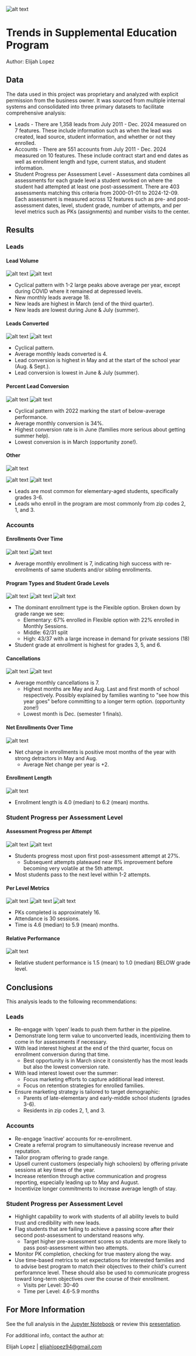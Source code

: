 ![alt text](../images/other/banner.png)
# Trends in Supplemental Education Program
Author: Elijah Lopez


## Data
The data used in this project was proprietary and analyzed with explicit permission from the business owner. It was sourced from multiple internal systems and consolidated into three primary datasets to facilitate comprehensive analysis:
* Leads - There are 1,358 leads from July 2011 - Dec. 2024 measured on 7 features. These include information such as when the lead was created, lead source, student information, and whether or not they enrolled.
* Accounts - There are 551 accounts from July 2011 - Dec. 2024 measured on 10 features. These include contract start and end dates as well as enrollment length and type, current status, and student information.
* Student Progress per Assessment Level - Assessment data combines all assessments for each grade level a student worked on where the student had attempted at least one post-assessment. There are 403 assessments matching this criteria from 2000-01-01 to 2024-12-09. Each assessment is measured across 12 features such as pre- and post-assessment dates, level, student grade, number of attempts, and per level metrics such as PKs (assignments) and number visits to the center.


## Results
### Leads
#### Lead Volume
![alt text](../images/location_2/leads/leads_over_time.png)
![alt text](../images/location_2/leads/leads_per_month.png)
* Cyclical pattern with 1-2 large peaks above average per year, except during COVID where it remained at depressed levels.
* New monthly leads average 18.
* New leads are highest in March (end of the third quarter).
* New leads are lowest during June & July (summer).

#### Leads Converted
![alt text](../images/location_2/leads/converted_leads_over_time.png)
![alt text](../images/location_2/leads/converted_leads_per_month.png)
* Cyclical pattern.
* Average monthly leads converted is 4.
* Lead conversion is highest in May and at the start of the school year (Aug. & Sept.).
* Lead conversion is lowest in June & July (summer).

#### Percent Lead Conversion
![alt text](../images/location_2/leads/percent_lead_conversion_over_time.png)
![alt text](../images/location_2/leads/percent_lead_conversion_per_month.png)
* Cyclical pattern with 2022 marking the start of below-average performance.
* Average monthly conversion is 34%.
* Highest conversion rate is in June (families more serious about getting summer help).
* Lowest conversion is in March (opportunity zone!).

#### Other
![alt text](../images/location_2/leads/student_grade_at_lead_creation.png)

![alt text](../images/location_2/leads/zip_codes_by_count.png)
![alt text](../images/location_2/leads/zip_codes_by_enrollment.png)
* Leads are most common for elementary-aged students, specifically grades 3-6.
* Leads who enroll in the program are most commonly from zip codes 2, 1, and 3.


### Accounts
#### Enrollments Over Time
![alt text](../images/location_2/accounts/enrollments_over_time.png)
![alt text](../images/location_2/accounts/enrollments_per_month.png)
* Average monthly enrollment is 7, indicating high success with re-enrollments of same students and/or sibling enrollments.

#### Program Types and Student Grade Levels
![alt text](../images/location_2/accounts/enrollments_by_membership_type.png)
![alt text](../images/location_2/accounts/student_grade_at_enrollment.png)
![alt text](../images/location_2/accounts/enrollment_types_by_grade_range.png)
* The dominant enrollment type is the Flexible option. Broken down by grade range we see:
    * Elementary: 67% enrolled in Flexible option with 22% enrolled in Monthly Sessions.
    * Middle: 62/31 split
    * High: 43/37 with a large increase in demand for private sessions (18)
* Student grade at enrollment is highest for grades 3, 5, and 6.

#### Cancellations
![alt text](../images/location_2/accounts/cancellations_over_time.png)
![alt text](../images/location_2/accounts/cancellations_per_month.png)
* Average monthly cancellations is 7.
    * Highest months are May and Aug. Last and first month of school respectively. Possibly explained by families wanting to "see how this year goes" before committing to a longer term option. (opportunity zone!)
    * Lowest month is Dec. (semester 1 finals).

#### Net Enrollments Over Time
![alt text](../images/location_2/accounts/net_monthly_change.png)
* Net change in enrollments is positive most months of the year with strong detractors in May and Aug.
    * Average Net change per year is +2.

#### Enrollment Length
![alt text](../images/location_2/accounts/length_of_enrollment.png)
* Enrollment length is 4.0 (median) to 6.2 (mean) months.


### Student Progress per Assessment Level
#### Assessment Progress per Attempt
![alt text](../images/location_2/student_assessments/performance_change_by_attempt.png)
![alt text](../images/location_2/student_assessments/post_assessment_attempts.png)
* Students progress most upon first post-assessment attempt at 27%.
    * Subsequent attempts plateaued near 8% improvement before becoming very volatile at the 5th attempt.
* Most students pass to the next level within 1-2 attempts.

#### Per Level Metrics
![alt text](../images/location_2/student_assessments/pks_per_level.png)
![alt text](../images/location_2/student_assessments/visits_per_level.png)
![alt text](../images/location_2/student_assessments/months_per_level.png)
* PKs completed is approximately 16.
* Attendance is 30 sessions.
* Time is 4.6 (median) to 5.9 (mean) months.

#### Relative Performance
![alt text](../images/location_2/student_assessments/relative_performance.png)
* Relative student performance is 1.5 (mean) to 1.0 (median) BELOW grade level.


## Conclusions
This analysis leads to the following recommendations:
### Leads
* Re-engage with ‘open’ leads to push them further in the pipeline.
* Demonstrate long term value to unconverted leads, incentivizing them to come in for assessments if necessary.
* With lead interest highest  at the end of the third quarter, focus on enrollment conversion during that time.
    * Best opportunity is in March since it consistently has the most leads but also the lowest conversion rate.
* With lead interest lowest over the summer:
    * Focus marketing efforts to capture additional lead interest.
    * Focus on retention strategies for enrolled families.
* Ensure marketing strategy is tailored to target demographic:
    * Parents of late-elementary and early-middle school students (grades 3-6).
    * Residents in zip codes 2, 1, and 3.

### Accounts
* Re-engage ‘inactive’ accounts for re-enrollment.
* Create a referral program to simultaneously increase revenue and reputation.
* Tailor program offering to grade range.
* Upsell current customers (especially high schoolers) by offering private sessions at key times of the year.
* Increase retention through active communication and progress reporting, especially leading up to May and August.
* Incentivize longer commitments to increase average length of stay.

### Student Progress per Assessment Level
* Highlight capability to work with students of all ability levels to build trust and credibility with new leads. 
* Flag students that are failing to achieve a passing score after their second post-assessment to understand reasons why.
    * Target higher pre-assessment scores so students are more likely to pass post-assessment within two attempts.
* Monitor PK completion, checking for true mastery along the way.
* Use time-based metrics to set expectations for interested families and to advise best program to match their objectives to their child's current perforamnce level. These should also be used to communicate progress toward long-term objectives over the course of their enrollment.
    * Visits per Level: 30-40
    * Time per Level: 4.6-5.9 months


## For More Information
See the full analysis in the [Jupyter Notebook](eda_notebook_2.ipynb) or review this [presentation](https://docs.google.com/presentation/d/1t9NfPiAyYHQHApuXEDCzWU24HTkprbp7cs_Q3eUn-yE/edit?usp=sharing).

For additional info, contact the author at:

Elijah Lopez | elijahlopez94@gmail.com